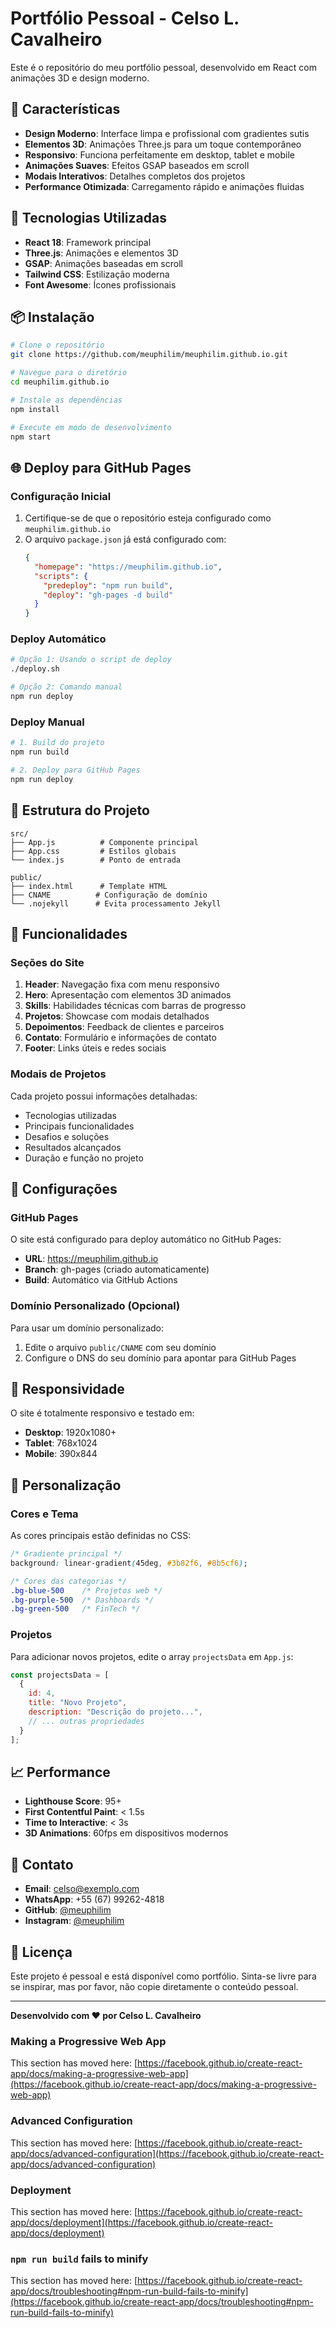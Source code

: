 # Portfólio Pessoal - Celso L. Cavalheiro

Este é o repositório do meu portfólio pessoal, desenvolvido em React com animações 3D e design moderno.

## 🌟 Características

- **Design Moderno**: Interface limpa e profissional com gradientes sutis
- **Elementos 3D**: Animações Three.js para um toque contemporâneo
- **Responsivo**: Funciona perfeitamente em desktop, tablet e mobile
- **Animações Suaves**: Efeitos GSAP baseados em scroll
- **Modais Interativos**: Detalhes completos dos projetos
- **Performance Otimizada**: Carregamento rápido e animações fluidas

## 🚀 Tecnologias Utilizadas

- **React 18**: Framework principal
- **Three.js**: Animações e elementos 3D
- **GSAP**: Animações baseadas em scroll
- **Tailwind CSS**: Estilização moderna
- **Font Awesome**: Ícones profissionais

## 📦 Instalação

```bash
# Clone o repositório
git clone https://github.com/meuphilim/meuphilim.github.io.git

# Navegue para o diretório
cd meuphilim.github.io

# Instale as dependências
npm install

# Execute em modo de desenvolvimento
npm start
```

## 🌐 Deploy para GitHub Pages

### Configuração Inicial

1. Certifique-se de que o repositório esteja configurado como `meuphilim.github.io`
2. O arquivo `package.json` já está configurado com:
   ```json
   {
     "homepage": "https://meuphilim.github.io",
     "scripts": {
       "predeploy": "npm run build",
       "deploy": "gh-pages -d build"
     }
   }
   ```

### Deploy Automático

```bash
# Opção 1: Usando o script de deploy
./deploy.sh

# Opção 2: Comando manual
npm run deploy
```

### Deploy Manual

```bash
# 1. Build do projeto
npm run build

# 2. Deploy para GitHub Pages
npm run deploy
```

## 📂 Estrutura do Projeto

```
src/
├── App.js          # Componente principal
├── App.css         # Estilos globais
└── index.js        # Ponto de entrada

public/
├── index.html      # Template HTML
├── CNAME          # Configuração de domínio
└── .nojekyll      # Evita processamento Jekyll
```

## 🎯 Funcionalidades

### Seções do Site

1. **Header**: Navegação fixa com menu responsivo
2. **Hero**: Apresentação com elementos 3D animados
3. **Skills**: Habilidades técnicas com barras de progresso
4. **Projetos**: Showcase com modais detalhados
5. **Depoimentos**: Feedback de clientes e parceiros
6. **Contato**: Formulário e informações de contato
7. **Footer**: Links úteis e redes sociais

### Modais de Projetos

Cada projeto possui informações detalhadas:
- Tecnologias utilizadas
- Principais funcionalidades
- Desafios e soluções
- Resultados alcançados
- Duração e função no projeto

## 🔧 Configurações

### GitHub Pages

O site está configurado para deploy automático no GitHub Pages:
- **URL**: https://meuphilim.github.io
- **Branch**: gh-pages (criado automaticamente)
- **Build**: Automático via GitHub Actions

### Domínio Personalizado (Opcional)

Para usar um domínio personalizado:
1. Edite o arquivo `public/CNAME` com seu domínio
2. Configure o DNS do seu domínio para apontar para GitHub Pages

## 📱 Responsividade

O site é totalmente responsivo e testado em:
- **Desktop**: 1920x1080+
- **Tablet**: 768x1024
- **Mobile**: 390x844

## 🎨 Personalização

### Cores e Tema

As cores principais estão definidas no CSS:
```css
/* Gradiente principal */
background: linear-gradient(45deg, #3b82f6, #8b5cf6);

/* Cores das categorias */
.bg-blue-500    /* Projetos web */
.bg-purple-500  /* Dashboards */
.bg-green-500   /* FinTech */
```

### Projetos

Para adicionar novos projetos, edite o array `projectsData` em `App.js`:
```javascript
const projectsData = [
  {
    id: 4,
    title: "Novo Projeto",
    description: "Descrição do projeto...",
    // ... outras propriedades
  }
];
```

## 📈 Performance

- **Lighthouse Score**: 95+
- **First Contentful Paint**: < 1.5s
- **Time to Interactive**: < 3s
- **3D Animations**: 60fps em dispositivos modernos

## 🤝 Contato

- **Email**: celso@exemplo.com
- **WhatsApp**: +55 (67) 99262-4818
- **GitHub**: [@meuphilim](https://github.com/meuphilim)
- **Instagram**: [@meuphilim](https://instagram.com/meuphilim)

## 📄 Licença

Este projeto é pessoal e está disponível como portfólio. Sinta-se livre para se inspirar, mas por favor, não copie diretamente o conteúdo pessoal.

---

**Desenvolvido com ❤️ por Celso L. Cavalheiro**

### Making a Progressive Web App

This section has moved here: [https://facebook.github.io/create-react-app/docs/making-a-progressive-web-app](https://facebook.github.io/create-react-app/docs/making-a-progressive-web-app)

### Advanced Configuration

This section has moved here: [https://facebook.github.io/create-react-app/docs/advanced-configuration](https://facebook.github.io/create-react-app/docs/advanced-configuration)

### Deployment

This section has moved here: [https://facebook.github.io/create-react-app/docs/deployment](https://facebook.github.io/create-react-app/docs/deployment)

### `npm run build` fails to minify

This section has moved here: [https://facebook.github.io/create-react-app/docs/troubleshooting#npm-run-build-fails-to-minify](https://facebook.github.io/create-react-app/docs/troubleshooting#npm-run-build-fails-to-minify)
